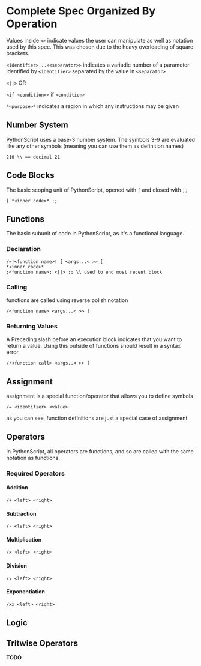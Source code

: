 # Complete Spec Organized By Operation

Values inside `<>` indicate values the user can manipulate as well as notation used by this spec. This was chosen due to the heavy overloading of square brackets.

`<identifier>...<<separator>>` indicates a variadic number of a parameter identified by `<identifier>` separated by the value in `<separator>`

`<||>` OR

`<if <condition>>` if `<condition>`

`*<purpose>*` indicates a region in which any instructions may be given

## Number System

PythonScript uses a base-3 number system. The symbols 3-9 are evaluated like any other symbols (meaning you can use them as definition names)

```PythonScript
210 \\ == decimal 21
```

## Code Blocks

The basic scoping unit of PythonScript, opened with `[` and closed with `;;`

```PythonScript
[ *<inner code>* ;;
```

## Functions

The basic subunit of code in PythonScript, as it's a functional language.

### Declaration

```PythonScript
/=!<function name>! [ <args...< >> [
*<inner code>*
;<function name>; <||> ;; \\ used to end most recent block
```

### Calling

functions are called using reverse polish notation

```PythonScript
/<function name> <args...< >> ]
```

### Returning Values

A Preceding slash before an execution block indicates that you want to return a value. Using this outside of functions should result in a syntax error.

```PythonScript
//<function call> <args..< >> ]
```

## Assignment

assignment is a special function/operator that allows you to define symbols

```PythonScript
/= <identifier> <value>
```

as you can see, function definitions are just a special case of assignment

## Operators

In PythonScript, all operators are functions, and so are called with the same notation as functions.

### Required Operators

#### Addition

```PythonScript
/+ <left> <right>
```

#### Subtraction

```PythonScript
/- <left> <right>
```

#### Multiplication

```PythonScript
/x <left> <right>
```

#### Division

```PythonScript
/\ <left> <right>
```

#### Exponentiation

[//]: # (TODO: add "variadic" exponentiation operator to spec)

```PythonScript
/xx <left> <right>
```

## Logic



## Tritwise Operators

**TODO**

[//]: https://hackaday.io/project/164907-ternary-computing-menagerie/log/162816-tritwise-operations-and-eating-crow (This might be a good reference)